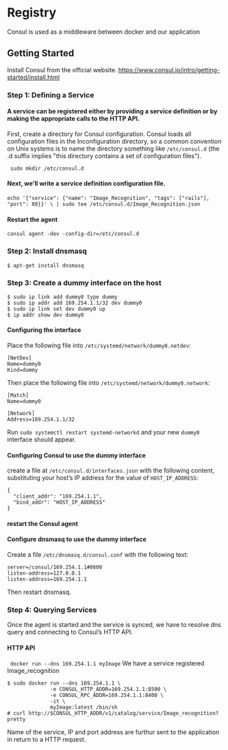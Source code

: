 # Registry
Consul is used as a middleware between docker and our application

## Getting Started 
Install Consul from the official website. https://www.consul.io/intro/getting-started/install.html

### Step 1: Defining a Service
#### A service can be registered either by providing a service definition or by making the appropriate calls to the HTTP API. 
First, create a directory for Consul configuration. Consul loads all configuration files in the  Inconfiguration directory, so a common convention 
on Unix systems is to name the directory something like `/etc/consul.d` (the .d suffix implies "this directory contains a set of 
configuration files").

` sudo mkdir /etc/consul.d`

#### Next, we'll write a service definition configuration file. 

 `echo '{"service": {"name": "Image_Recognition", "tags": ["rails"], "port": 80}}' \ | sudo tee /etc/consul.d/Image_Recognition.json`
 
 #### Restart the agent 
 `consul agent -dev -config-dir=/etc/consul.d`
 
### Step 2: Install dnsmasq
`$ apt-get install dnsmasq`

### Step 3: Create a dummy interface on the host
```
$ sudo ip link add dummy0 type dummy
$ sudo ip addr add 169.254.1.1/32 dev dummy0 
$ sudo ip link set dev dummy0 up
$ ip addr show dev dummy0
```
#### Configuring the interface
Place the following file into `/etc/systemd/network/dummy0.netdev`:
```
[NetDev]
Name=dummy0
Kind=dummy
```
Then place the following file into `/etc/systemd/network/dummy0.network`:
```
[Match]
Name=dummy0

[Network]
Address=169.254.1.1/32
```
Run `sudo systemctl restart systemd-networkd` and your new `dummy0` interface should appear.

#### Configuring Consul to use the dummy interface
create a file at `/etc/consul.d/interfaces.json` with the following content, substituting your host’s IP address for the value of `HOST_IP_ADDRESS`:

```
{
  "client_addr": "169.254.1.1",
  "bind_addr": "HOST_IP_ADDRESS"
}
```
#### restart the Consul agent

#### Configure dnsmasq to use the dummy interface
Create a file `/etc/dnsmasq.d/consul.conf` with the following text:
```
server=/consul/169.254.1.1#8600
listen-address=127.0.0.1
listen-address=169.254.1.1
```

Then restart dnsmasq.

### Step 4: Querying Services
Once the agent is started and the service is synced, we have to resolve dns query and connecting to Consul’s HTTP API.

#### HTTP API
` docker run --dns 169.254.1.1 myImage`
We have a service registered Image_recognition 

```
$ sudo docker run --dns 169.254.1.1 \
              -e CONSUL_HTTP_ADDR=169.254.1.1:8500 \
              -e CONSUL_RPC_ADDR=169.254.1.1:8400 \
              -it \
              myImage:latest /bin/sh
# curl http://$CONSUL_HTTP_ADDR/v1/catalog/service/Image_recognition?pretty
```
Name of the service, IP and port address are furthur sent to the application in return to a HTTP request.
